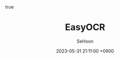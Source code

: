 ---
title: EasyOCR
author: SeHoon
date: 2023-05-31 21:11:00 +0900
categories: [Vision Machine Learning, OpenCV]
tags: [machine learning, python]
math: true
mermaid: true
---
